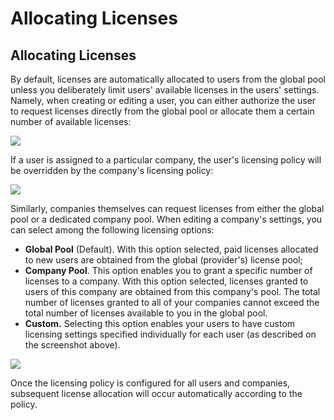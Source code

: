 # Allocating Licenses

## Allocating Licenses

By default, licenses are automatically allocated to users from the global pool unless you deliberately limit users' available licenses in the users' settings. Namely, when creating or editing a user, you can either authorize the user to request licenses directly from the global pool or allocate them a certain number of available licenses:

![](https://blobscdn.gitbook.com/v0/b/gitbook-28427.appspot.com/o/assets%2F-L8iYpLooSl3_ntpCnr0%2F-LF2RmK23u52yJzmjmCE%2F-LF2_EWB-ufoKnuMWcdd%2Flicensing2.png?alt=media&token=b15421ee-7f85-4f6f-a906-d0ffad0aa830)

If a user is assigned to a particular company, the user's licensing policy will be overridden by the company's licensing policy:

![](https://blobscdn.gitbook.com/v0/b/gitbook-28427.appspot.com/o/assets%2F-L8iYpLooSl3_ntpCnr0%2F-LF2RmK23u52yJzmjmCE%2F-LF2b1Jks9c0z4oTE0jM%2Flicensing3.png?alt=media&token=1222ec7e-6626-48de-9aaa-7042fc4682d0)

Similarly, companies themselves can request licenses from either the global pool or a dedicated company pool. When editing a company's settings, you can select among the following licensing options:

* **Global Pool** \(Default\). With this option selected, paid licenses allocated to new users are obtained from the global \(provider's\) license pool;
* **Company Pool**. This option enables you to grant a specific number of licenses to a company. With this option selected, licenses granted to users of this company are obtained from this company's pool. The total number of licenses granted to all of your companies cannot exceed the total number of licenses available to you in the global pool.
* **Custom.** Selecting this option enables your users to have custom licensing settings specified individually for each user \(as described on the screenshot above\).

![](https://blobscdn.gitbook.com/v0/b/gitbook-28427.appspot.com/o/assets%2F-L8iYpLooSl3_ntpCnr0%2F-LF2b8DqrNxZJCOCQ66u%2F-LF2famGJlGIARoMz57K%2Flicensing4.png?alt=media&token=fa33a0e8-c23e-4a61-825b-508eda5cfb25)

Once the licensing policy is configured for all users and companies, subsequent license allocation will occur automatically according to the policy.

